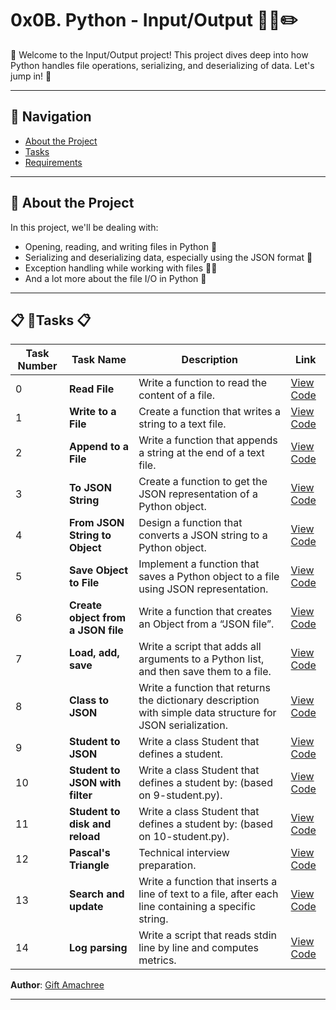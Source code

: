 # 0x0B. Python - Input/Output 🐍📘✏️

🌟 Welcome to the Input/Output project! This project dives deep into how Python handles file operations, serializing, and deserializing of data. Let's jump in! 🚀

---

## 📌 Navigation 

- [About the Project](#about-the-project)
- [Tasks](#tasks)
- [Requirements](#requirements)

---

## 🎩 About the Project 

In this project, we'll be dealing with:
- Opening, reading, and writing files in Python 📁
- Serializing and deserializing data, especially using the JSON format 🔁
- Exception handling while working with files 🚫🔥
- And a lot more about the file I/O in Python 🐍

---

## 📋 🧩Tasks 📋

| Task Number | Task Name                          | Description                                                                                                    | Link                                              |
|-------------|------------------------------------|----------------------------------------------------------------------------------------------------------------|---------------------------------------------------|
| 0           | **Read File**                      | Write a function to read the content of a file.                                                                | [View Code](./0-read_file.py)                     |
| 1           | **Write to a File**                | Create a function that writes a string to a text file.                                                         | [View Code](./1-write_to_a_file.py)               |
| 2           | **Append to a File**               | Write a function that appends a string at the end of a text file.                                              | [View Code](./2-append_to_a_file.py)              |
| 3           | **To JSON String**                 | Create a function to get the JSON representation of a Python object.                                          | [View Code](./3-to_json_string.py)                |
| 4           | **From JSON String to Object**     | Design a function that converts a JSON string to a Python object.                                              | [View Code](./4-from_json_string_to_object.py)    |
| 5           | **Save Object to File**            | Implement a function that saves a Python object to a file using JSON representation.                           | [View Code](./5-save_object_to_file.py)           |
| 6           | **Create object from a JSON file** | Write a function that creates an Object from a “JSON file”.                                                    | [View Code](./6-create_object_from_a_JSON_file.py)|
| 7           | **Load, add, save**                | Write a script that adds all arguments to a Python list, and then save them to a file.                         | [View Code](./7-load_add_save.py)                 |
| 8           | **Class to JSON**                  | Write a function that returns the dictionary description with simple data structure for JSON serialization.   | [View Code](./8-class_to_json.py)                 |
| 9           | **Student to JSON**                | Write a class Student that defines a student.                                                                  | [View Code](./9-student.py)                       |
| 10          | **Student to JSON with filter**    | Write a class Student that defines a student by: (based on 9-student.py).                                      | [View Code](./10-student.py)                      |
| 11          | **Student to disk and reload**     | Write a class Student that defines a student by: (based on 10-student.py).                                     | [View Code](./11-student.py)                      |
| 12          | **Pascal's Triangle**              | Technical interview preparation.                                                                               | [View Code](./12-pascals_triangle.py)             |
| 13          | **Search and update**              | Write a function that inserts a line of text to a file, after each line containing a specific string.           | [View Code](./13-search_and_update.py)            |
| 14          | **Log parsing**                    | Write a script that reads stdin line by line and computes metrics.                                             | [View Code](./14-log_parsing.py)                  |



**Author**: [Gift Amachree](https://www.linkedin.com/in/gift-amachree-8a523623b/)


---
